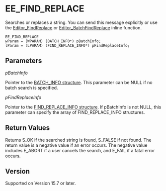 # EE\_FIND\_REPLACE

Searches or replaces a string. You can send this message
explicitly or use the [Editor\_FindReplace](../macro/editor_findreplace) or [Editor\_BatchFindReplace](../macro/editor_batchfindreplace) inline function.

```
EE_FIND_REPLACE
wParam = (WPARAM) (BATCH_INFO*) pBatchInfo;
lParam = (LPARAM) (FIND_REPLACE_INFO*) pFindReplaceInfo;
```

## Parameters

_pBatchInfo_

Pointer to the [BATCH\_INFO structure](../structure/batch_info). This parameter can be NULL if no batch search is specified.

_pFindReplaceInfo_

Pointer to the [FIND\_REPLACE\_INFO structure](../structure/find_replace_info). If pBatchInfo is not NULL, this parameter can specify the array of FIND\_REPLACE\_INFO structures.

## Return Values

Returns S\_OK if the searched string is found, S\_FALSE if not found. The return value is a negative value if an error occurs. The negative value includes E\_ABORT if a user cancels the search, and E\_FAIL if a fatal error occurs.

## Version

Supported on Version 15.7 or later.
